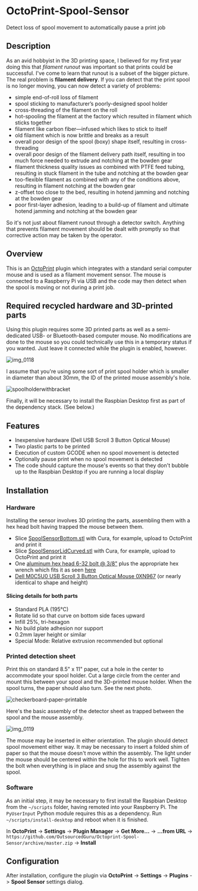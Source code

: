 # OctoPrint-Spool-Sensor
Detect loss of spool movement to automatically pause a print job

## Description

As an avid hobbyist in the 3D printing space, I believed for my first year doing this that *filament runout* was important so that prints could be successful. I've come to learn that runout is a subset of the bigger picture. The real problem is **filament delivery**. If you can detect that the print spool is no longer moving, you can now detect a variety of problems:

* simple end-of-roll loss of filament
* spool sticking to manufacturer’s poorly-designed spool holder
* cross-threading of the filament on the roll
* hot-spooling the filament at the factory which resulted in filament which sticks together
* filament like carbon fiber—infused which likes to stick to itself
* old filament which is now brittle and breaks as a result
* overall poor design of the spool (boxy) shape itself, resulting in cross-threading
* overall poor design of the filament delivery path itself, resulting in too much force needed to extrude and notching at the bowden gear
* filament thickness quality issues as combined with PTFE feed tubing, resulting in stuck filament in the tube and notching at the bowden gear
* too-flexible filament as combined with any of the conditions above, resulting in filament notching at the bowden gear
* z-offset too close to the bed, resulting in hotend jamming and notching at the bowden gear
* poor first-layer adhesion, leading to a build-up of filament and ultimate hotend jamming and notching at the bowden gear

So it's not just about filament runout through a detector switch. Anything that prevents filament movement should be dealt with promptly so that corrective action may be taken by the operator.

## Overview

This is an [OctoPrint](http://octoprint.org/) plugin which integrates with a standard serial computer mouse and is used as a filament movement sensor. The mouse is connected to a Raspberry Pi via USB and the code may then detect when the spool is moving or not during a print job.

## Required recycled hardware and 3D-printed parts

Using this plugin requires some 3D printed parts as well as a semi-dedicated USB- or Bluetooth-based computer mouse. No modifications are done to the mouse so you could technically use this in a temporary status if you wanted. Just leave it connected while the plugin is enabled, however.

![img_0118](https://user-images.githubusercontent.com/15971213/47886367-c9ac3680-ddf6-11e8-8d61-9d9db6eb5dfb.JPG)

I assume that you're using some sort of print spool holder which is smaller in diameter than about 30mm, the ID of the printed mouse assembly's hole.

![spoolholderwithbracket](https://user-images.githubusercontent.com/15971213/47886320-8ce03f80-ddf6-11e8-8675-bdd975a7fc43.png)

Finally, it will be necessary to install the Raspbian Desktop first as part of the dependency stack. (See below.)

## Features

* Inexpensive hardware (Dell USB Scroll 3 Button Optical Mouse)
* Two plastic parts to be printed
* Execution of custom GCODE when no spool movement is detected
* Optionally pause print when no spool movement is detected
* The code should capture the mouse's events so that they don't bubble up to the Raspbian Desktop if you are running a local display

## Installation

### Hardware
Installing the sensor involves 3D printing the parts, assembling them with a hex head bolt having trapped the mouse between them.

* Slice [SpoolSensorBottom.stl](https://raw.githubusercontent.com/OutsourcedGuru/OctoPrint-Spool-Sensor/master/3d-parts/SpoolSensorBottom.stl) with Cura, for example, upload to OctoPrint and print it
* Slice [SpoolSensorLidCurved.stl](https://raw.githubusercontent.com/OutsourcedGuru/OctoPrint-Spool-Sensor/master/3d-parts/SpoolSensorLidCurved.stl) with Cura, for example, upload to OctoPrint and print it
* One [aluminum hex head 6-32 bolt @ 3/8"](https://www.servocity.com/6-32-zinc-plated-socket-head-machine-screws) plus the appropriate hex wrench which fits it as seen [here](https://www.servocity.com/actobotics-hardware-pack-a)
* [Dell M0C5U0 USB Scroll 3 Button Optical Mouse 0XN967](https://www.amazon.com/Dell-M0C5U0-Scroll-Button-Optical/dp/B004XUGYMQ?SubscriptionId=AKIAILSHYYTFIVPWUY6Q&tag=duckduckgo-osx-20&linkCode=xm2&camp=2025&creative=165953&creativeASIN=B004XUGYMQ) (or nearly identical to shape and height)

#### Slicing details for both parts
* Standard PLA (195°C)
* Rotate lid so that curve on bottom side faces upward
* Infill 25%, tri-hexagon
* No build plate adhesion nor support
* 0.2mm layer height or similar
* Special Mode: Relative extrusion recommended but optional

### Printed detection sheet
Print this on standard 8.5" x 11" paper, cut a hole in the center to accommodate your spool holder. Cut a large circle from the center and mount this between your spool and the 3D-printed mouse holder. When the spool turns, the paper should also turn. See the next photo.

![checkerboard-paper-printable](https://user-images.githubusercontent.com/15971213/47885301-9024fc80-ddf1-11e8-8b4a-b64b25e95c13.png)

Here's the basic assembly of the detector sheet as trapped between the spool and the mouse assembly.

![img_0119](https://user-images.githubusercontent.com/15971213/47885553-e47cac00-ddf2-11e8-99e0-2b22c27db9c2.JPG)

The mouse may be inserted in either orientation. The plugin should detect spool movement either way. It may be necessary to insert a folded shim of paper so that the mouse doesn't move within the assembly. The light under the mouse should be centered within the hole for this to work well. Tighten the bolt when everything is in place and snug the assembly against the spool.

### Software

As an initial step, it may be necessary to first install the Raspbian Desktop from the `~/scripts` folder, having remoted into your Raspberry Pi. The `PyUserInput` Python module requires this as a dependency. Run `~/scripts/install-desktop` and reboot when it is finished.

In **OctoPrint** -> **Settings** -> **Plugin Manager** -> **Get More...** -> **...from URL** -> `https://github.com/OutsourcedGuru/Octoprint-Spool-Sensor/archive/master.zip` -> **Install**

## Configuration

After installation, configure the plugin via **OctoPrint** -> **Settings** -> **Plugins** -> **Spool Sensor** settings dialog.
